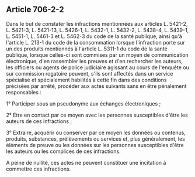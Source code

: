 Article 706-2-2
----
Dans le but de constater les infractions mentionnées aux articles L. 5421-2, L.
5421-3, L. 5421-13, L. 5426-1, L. 5432-1, L. 5432-2, L. 5438-4, L. 5439-1, L.
5451-1, L. 5461-3 et L. 5462-3 du code de la santé publique, ainsi qu'à
l'article L. 213-1 du code de la consommation lorsque l'infraction porte sur un
des produits mentionnés à l'article L. 5311-1 du code de la santé publique,
lorsque celles-ci sont commises par un moyen de communication électronique, d'en
rassembler les preuves et d'en rechercher les auteurs, les officiers ou agents
de police judiciaire agissant au cours de l'enquête ou sur commission rogatoire
peuvent, s'ils sont affectés dans un service spécialisé et spécialement
habilités à cette fin dans des conditions précisées par arrêté, procéder aux
actes suivants sans en être pénalement responsables :

1° Participer sous un pseudonyme aux échanges électroniques ;

2° Etre en contact par ce moyen avec les personnes susceptibles d'être les
auteurs de ces infractions ;

3° Extraire, acquérir ou conserver par ce moyen les données ou contenus,
produits, substances, prélèvements ou services et, plus généralement, les
éléments de preuve ou les données sur les personnes susceptibles d'être les
auteurs ou les complices de ces infractions.

A peine de nullité, ces actes ne peuvent constituer une incitation à commettre
ces infractions.
